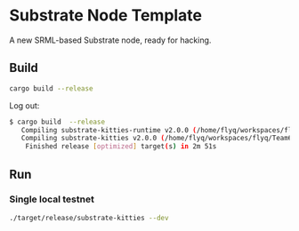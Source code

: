 # Substrate Node Template

A new SRML-based Substrate node, ready for hacking.

## Build

```bash
cargo build --release
```
Log out:
```bash
$ cargo build  --release 
   Compiling substrate-kitties-runtime v2.0.0 (/home/flyq/workspaces/flyq/Team6/projects/lesson-2/runtime)
   Compiling substrate-kitties v2.0.0 (/home/flyq/workspaces/flyq/Team6/projects/lesson-2)
    Finished release [optimized] target(s) in 2m 51s
```


## Run

### Single local testnet

```bash
./target/release/substrate-kitties --dev 
```
